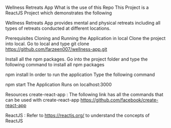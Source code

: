 Wellness Retreats App
What is the use of this Repo
This Project is a ReactJS Project which demonstrates the following

Wellness Retreats App provides mental and physical retreats including all types of retreats conducted at different locations.

Prerequisites
Cloning and Running the Application in local
Clone the project into local. Go to local and type git clone https://github.com/farzeen007/wellness-app.git

Install all the npm packages. Go into the project folder and type the following command to install all npm packages

npm install
In order to run the application Type the following command

npm start
The Application Runs on localhost:3000

Resources
create-react-app : The following link has all the commands that can be used with create-react-app https://github.com/facebook/create-react-app

ReactJS : Refer to https://reactjs.org/ to understand the concepts of ReactJS
